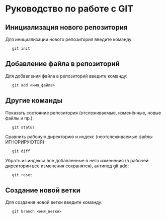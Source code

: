 # Руководство по работе с GIT

## Инициализация нового репозитория

Для инициализации нового репозитория введите команду:
```
   git init
```

## Добавление файла в репозиторий

Для добавления файла в репозиторий введите команду:
```
   git add <имя_файла>
```

## Другие команды

Показать состояние репозитория (отслеживаемые, изменённые, новые файлы и пр.):
```
   git status
```

Сравнить рабочую директорию и индекс (неотслеживаемые файлы ИГНОРИРУЮТСЯ):
```
   git diff
```

Убрать из индекса все добавленные в него изменения (в рабочей директории все изменения сохранятся), антипод git add:
```
   git reset
```

## Создание новой ветки

Для создания новой ветки введите команду:
```
   git branch <имя_ветки>
```